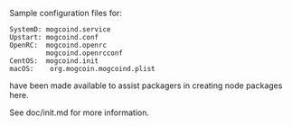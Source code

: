 Sample configuration files for:
```
SystemD: mogcoind.service
Upstart: mogcoind.conf
OpenRC:  mogcoind.openrc
         mogcoind.openrcconf
CentOS:  mogcoind.init
macOS:    org.mogcoin.mogcoind.plist
```
have been made available to assist packagers in creating node packages here.

See doc/init.md for more information.
